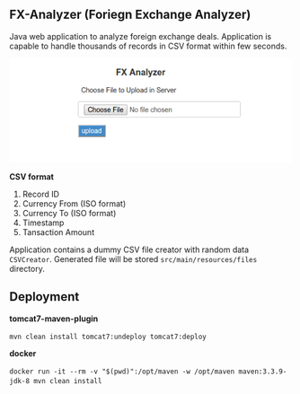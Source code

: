## FX-Analyzer (Foriegn Exchange Analyzer)

Java web application to analyze foreign exchange deals. Application is capable to handle thousands of records in CSV format within few seconds.

![Alt text](src/main/webapp/resources/images/screenshot.png?raw=true "Title")

 **CSV format** 
1. Record ID
2. Currency From (ISO format)
3. Currency To (ISO format)
4. Timestamp
5. Tansaction Amount

Application contains a dummy CSV file creator with random data `CSVCreator`. Generated file will be stored `src/main/resources/files` directory.


## Deployment

**tomcat7-maven-plugin**

```mvn clean install tomcat7:undeploy tomcat7:deploy```

**docker**

```docker run -it --rm -v "$(pwd)":/opt/maven -w /opt/maven maven:3.3.9-jdk-8 mvn clean install```

